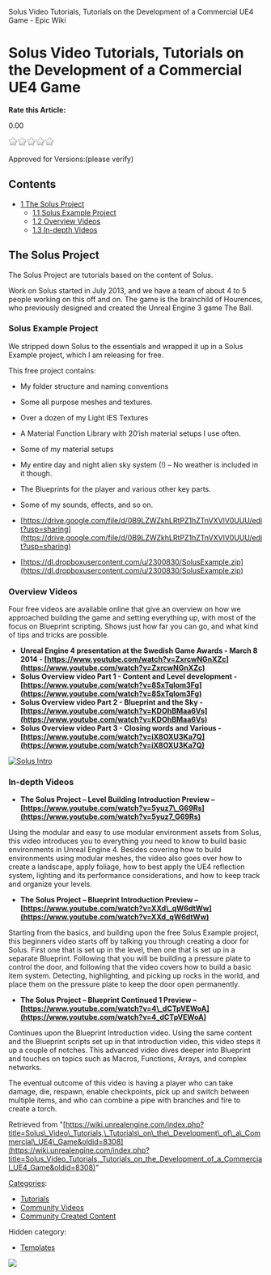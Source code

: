 Solus Video Tutorials, Tutorials on the Development of a Commercial UE4 Game - Epic Wiki                    

Solus Video Tutorials, Tutorials on the Development of a Commercial UE4 Game
============================================================================

**Rate this Article:**

0.00

![](/extensions/VoteNY/images/star_off.gif)![](/extensions/VoteNY/images/star_off.gif)![](/extensions/VoteNY/images/star_off.gif)![](/extensions/VoteNY/images/star_off.gif)![](/extensions/VoteNY/images/star_off.gif)

Approved for Versions:(please verify)

Contents
--------

*   [1 The Solus Project](#The_Solus_Project)
    *   [1.1 Solus Example Project](#Solus_Example_Project)
    *   [1.2 Overview Videos](#Overview_Videos)
    *   [1.3 In-depth Videos](#In-depth_Videos)

The Solus Project
-----------------

The Solus Project are tutorials based on the content of Solus.

Work on Solus started in July 2013, and we have a team of about 4 to 5 people working on this off and on. The game is the brainchild of Hourences, who previously designed and created the Unreal Engine 3 game The Ball.

  

### Solus Example Project

We stripped down Solus to the essentials and wrapped it up in a Solus Example project, which I am releasing for free.

This free project contains:

*   My folder structure and naming conventions
*   Some all purpose meshes and textures.
*   Over a dozen of my Light IES Textures
*   A Material Function Library with 20′ish material setups I use often.
*   Some of my material setups
*   My entire day and night alien sky system (!) – No weather is included in it though.
*   The Blueprints for the player and various other key parts.
*   Some of my sounds, effects, and so on.

*   [https://drive.google.com/file/d/0B9LZWZkhLRtPZ1hZTnVXVlV0UUU/edit?usp=sharing](https://drive.google.com/file/d/0B9LZWZkhLRtPZ1hZTnVXVlV0UUU/edit?usp=sharing)
*   [https://dl.dropboxusercontent.com/u/2300830/SolusExample.zip](https://dl.dropboxusercontent.com/u/2300830/SolusExample.zip)

  

### Overview Videos

Four free videos are available online that give an overview on how we approached building the game and setting everything up, with most of the focus on Blueprint scripting. Shows just how far you can go, and what kind of tips and tricks are possible.

*   **Unreal Engine 4 presentation at the Swedish Game Awards - March 8 2014 - [https://www.youtube.com/watch?v=ZxrcwNGnXZc](https://www.youtube.com/watch?v=ZxrcwNGnXZc)**
*   **Solus Overview video Part 1 - Content and Level development - [https://www.youtube.com/watch?v=8SxTqlom3Fg](https://www.youtube.com/watch?v=8SxTqlom3Fg)**
*   **Solus Overview video Part 2 - Blueprint and the Sky - [https://www.youtube.com/watch?v=KDOhBMaa6Vs](https://www.youtube.com/watch?v=KDOhBMaa6Vs)**
*   **Solus Overview video Part 3 - Closing words and Various - [https://www.youtube.com/watch?v=iX8OXU3Ka7Q](https://www.youtube.com/watch?v=iX8OXU3Ka7Q)**

  
[![Solus Intro](https://d3ar1piqh1oeli.cloudfront.net/e/e4/Sjoerdbp.jpg/700px-Sjoerdbp.jpg)](https://www.youtube.com/watch?v=JFZCp4xsPmow)

  

### In-depth Videos

*   **The Solus Project – Level Building Introduction Preview – [https://www.youtube.com/watch?v=5yuz7\_G69Rs](https://www.youtube.com/watch?v=5yuz7_G69Rs)**

Using the modular and easy to use modular environment assets from Solus, this video introduces you to everything you need to know to build basic environments in Unreal Engine 4. Besides covering how to build environments using modular meshes, the video also goes over how to create a landscape, apply foliage, how to best apply the UE4 reflection system, lighting and its performance considerations, and how to keep track and organize your levels.

*   **The Solus Project – Blueprint Introduction Preview – [https://www.youtube.com/watch?v=XXd\_qW6dtWw](https://www.youtube.com/watch?v=XXd_qW6dtWw)**

Starting from the basics, and building upon the free Solus Example project, this beginners video starts off by talking you through creating a door for Solus. First one that is set up in the level, then one that is set up in a separate Blueprint. Following that you will be building a pressure plate to control the door, and following that the video covers how to build a basic item system. Detecting, highlighting, and picking up rocks in the world, and place them on the pressure plate to keep the door open permanently.

*   **The Solus Project – Blueprint Continued 1 Preview – [https://www.youtube.com/watch?v=4\_dCTpVEWoA](https://www.youtube.com/watch?v=4_dCTpVEWoA)**

Continues upon the Blueprint Introduction video. Using the same content and the Blueprint scripts set up in that introduction video, this video steps it up a couple of notches. This advanced video dives deeper into Blueprint and touches on topics such as Macros, Functions, Arrays, and complex networks.

The eventual outcome of this video is having a player who can take damage, die, respawn, enable checkpoints, pick up and switch between multiple items, and who can combine a pipe with branches and fire to create a torch.

Retrieved from "[https://wiki.unrealengine.com/index.php?title=Solus\_Video\_Tutorials,\_Tutorials\_on\_the\_Development\_of\_a\_Commercial\_UE4\_Game&oldid=8308](https://wiki.unrealengine.com/index.php?title=Solus_Video_Tutorials,_Tutorials_on_the_Development_of_a_Commercial_UE4_Game&oldid=8308)"

[Categories](/Special:Categories "Special:Categories"):

*   [Tutorials](/Category:Tutorials "Category:Tutorials")
*   [Community Videos](/Category:Community_Videos "Category:Community Videos")
*   [Community Created Content](/Category:Community_Created_Content "Category:Community Created Content")

Hidden category:

*   [Templates](/Category:Templates "Category:Templates")

  ![](https://tracking.unrealengine.com/track.png)